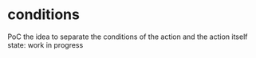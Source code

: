 # conditions
PoC the idea to separate the conditions of the action and the action itself
state: work in progress
